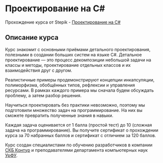 # Проектирование на C#
Прохождение курса от Stepik - [Проектирование на C#](https://stepik.org/course/3944/syllabus)

## Описание курса ##
Курс знакомит с основными приёмами детального проектирования, полезными в создании больших систем на языке C#. Детальное проектирование — это процесс декомпозиции небольшой задачи на классы и методы, проектирование отдельных классов и их взаимодействия друг с другом.

Реалистичные примеры продемонстрируют концепции инкапсуляции, полиморфизма, обобщённых типов, рефлексии и управления ресурсами. В рамках каждого примера мы сначала будем обсуждать проблему, а затем разбор решения.

Научиться проектировать без практики невозможно, поэтому мы подготовили множество задач на программирование. На них вы сможете превратить полученные знания в навыки.

Каждая задача оценивается от 1 балла (простой тест) до 10 (сложная задача на программирование). Вы получите сертификат о прохождении курса за 70 набранных баллов и сертификат с отличием за 120 баллов.

Курс создан специалистами по обучению разработчиков в компании [СКБ Контур](https://kontur.ru/voidmain) и преподавателями департамента компьютерных наук [УрФУ](https://programs.edu.urfu.ru/ru/8554/).
